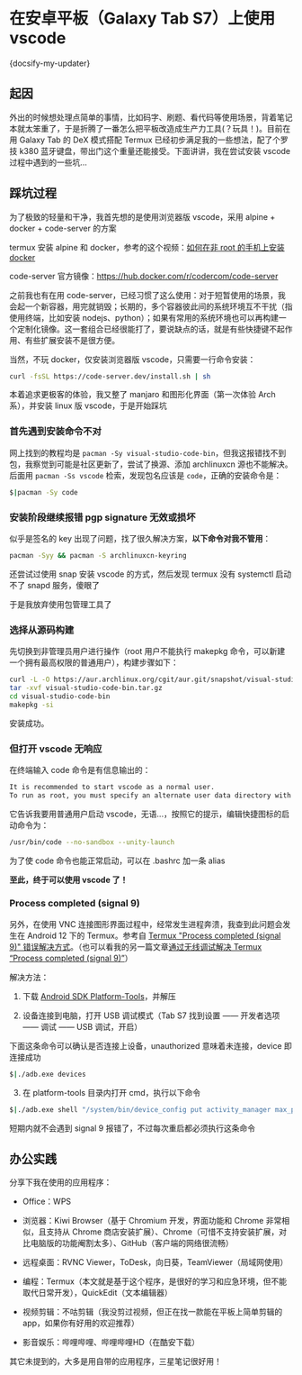 # 在安卓平板（Galaxy Tab S7）上使用 vscode

{docsify-my-updater}

## 起因

外出的时候想处理点简单的事情，比如码字、刷题、看代码等使用场景，背着笔记本就太笨重了，于是折腾了一番怎么把平板改造成生产力工具(？玩具！)。目前在用 Galaxy Tab 的 DeX 模式搭配 Termux 已经初步满足我的一些想法，配了个罗技 k380 蓝牙键盘，带出门这个重量还能接受。下面讲讲，我在尝试安装 vscode 过程中遇到的一些坑...

## 踩坑过程

为了极致的轻量和干净，我首先想的是使用浏览器版 vscode，采用 alpine + docker + code-server 的方案

termux 安装 alpine 和 docker，参考的这个视频：[如何在非 root 的手机上安装 docker](https://www.bilibili.com/video/BV1Fe4y127EJ)

code-server 官方镜像：https://hub.docker.com/r/codercom/code-server

之前我也有在用 code-server，已经习惯了这么使用：对于短暂使用的场景，我会起一个新容器，用完就销毁；长期的，多个容器彼此间的系统环境互不干扰（指使用终端，比如安装 nodejs、python）；如果有常用的系统环境也可以再构建一个定制化镜像。这一套组合已经很能打了，要说缺点的话，就是有些快捷键不起作用、有些扩展安装不是很方便。

当然，不玩 docker，仅安装浏览器版 vscode，只需要一行命令安装：

```bash
curl -fsSL https://code-server.dev/install.sh | sh
```

本着追求更极客的体验，我又整了 manjaro 和图形化界面（第一次体验 Arch 系），并安装 linux 版 vscode，于是开始踩坑

### 首先遇到安装命令不对

网上找到的教程均是 `pacman -Sy visual-studio-code-bin`，但我这报错找不到包，我察觉到可能是社区更新了，尝试了换源、添加 archlinuxcn 源也不能解决。后面用 `pacman -Ss vscode` 检索，发现包名应该是 `code`，正确的安装命令是：

```sh
$|pacman -Sy code
```

### 安装阶段继续报错 pgp signature 无效或损坏

似乎是签名的 key 出现了问题，找了很久解决方案，**以下命令对我不管用**：

```bash
pacman -Syy && pacman -S archlinuxcn-keyring
```

还尝试过使用 snap 安装 vscode 的方式，然后发现 termux 没有 systemctl 启动不了 snapd 服务，傻眼了

于是我放弃使用包管理工具了

### 选择从源码构建

先切换到非管理员用户进行操作（root 用户不能执行 makepkg 命令，可以新建一个拥有最高权限的普通用户），构建步骤如下：

```bash
curl -L -O https://aur.archlinux.org/cgit/aur.git/snapshot/visual-studio-code-bin.tar.gz
tar -xvf visual-studio-code-bin.tar.gz
cd visual-studio-code-bin
makepkg -si
```

安装成功。

### 但打开 vscode 无响应

在终端输入 code 命令是有信息输出的：

```bash
It is recommended to start vscode as a normal user.
To run as root, you must specify an alternate user data directory with the --user-data-dir argument.
```

它告诉我要用普通用户启动 vscode，无语...，按照它的提示，编辑快捷图标的启动命令为：

```bash
/usr/bin/code --no-sandbox --unity-launch
```

为了使 code 命令也能正常启动，可以在 .bashrc 加一条 alias

**至此，终于可以使用 vscode 了！**


### Process completed (signal 9)

另外，在使用 VNC 连接图形界面过程中，经常发生进程奔溃，我查到此问题会发生在 Android 12 下的 Termux。参考自 [Termux "Process completed (signal 9)" 错误解决方式](https://www.bilibili.com/video/BV1aZ4y1C73E)。（也可以看我的另一篇文章[通过无线调试解决 Termux “Process completed (signal 9)”](/posts/resolving-termux-signal-9-with-wireless-debugging)）

解决方法：

1. 下载 [Android SDK Platform-Tools](https://developer.android.com/studio/releases/platform-tools?hl=zh-cn)，并解压

2. 设备连接到电脑，打开 USB 调试模式（Tab S7 找到设置 —— 开发者选项 —— 调试 —— USB 调试，开启）

下面这条命令可以确认是否连接上设备，unauthorized 意味着未连接，device 即连接成功

```sh
$|./adb.exe devices
```

3. 在 platform-tools 目录内打开 cmd，执行以下命令

```sh
$|./adb.exe shell "/system/bin/device_config put activity_manager max_phantom_processes 2147483647"
```

短期内就不会遇到 signal 9 报错了，不过每次重启都必须执行这条命令

## 办公实践

分享下我在使用的应用程序：

- Office：WPS

- 浏览器：Kiwi Browser（基于 Chromium 开发，界面功能和 Chrome 非常相似，且支持从 Chrome 商店安装扩展）、Chrome（可惜不支持安装扩展，对比电脑版的功能阉割太多）、GitHub（客户端的网络很流畅）

- 远程桌面：RVNC Viewer，ToDesk，向日葵，TeamViewer（局域网使用）

- 编程：Termux（本文就是基于这个程序，是很好的学习和应急环境，但不能取代日常开发），QuickEdit（文本编辑器）

- 视频剪辑：不咕剪辑（我没剪过视频，但正在找一款能在平板上简单剪辑的 app，如果你有好用的欢迎推荐）

- 影音娱乐：哔哩哔哩、哔哩哔哩HD（在酷安下载）

其它未提到的，大多是用自带的应用程序，三星笔记很好用！
